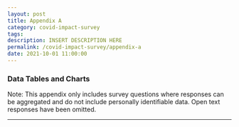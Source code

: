 ```yaml
---
layout: post
title: Appendix A
category: covid-impact-survey
tags:
description: INSERT DESCRIPTION HERE 
permalink: /covid-impact-survey/appendix-a
date: 2021-10-01 11:00:00
---
```


### Data Tables and Charts
Note: This appendix only includes survey questions where responses can be aggregated and do not include personally identifiable data. Open text responses have been omitted.

***
